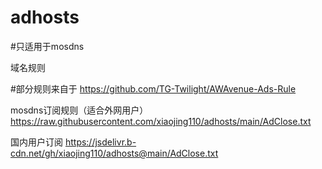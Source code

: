 # adhosts

#只适用于mosdns

域名规则


#部分规则来自于 https://github.com/TG-Twilight/AWAvenue-Ads-Rule


mosdns订阅规则（适合外网用户）
https://raw.githubusercontent.com/xiaojing110/adhosts/main/AdClose.txt


国内用户订阅
https://jsdelivr.b-cdn.net/gh/xiaojing110/adhosts@main/AdClose.txt
